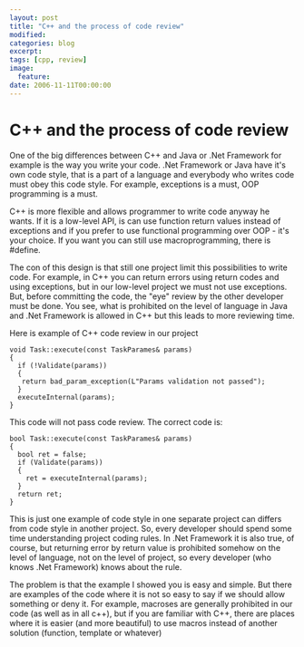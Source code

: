 ```yaml
---
layout: post
title: "C++ and the process of code review"
modified:
categories: blog
excerpt:
tags: [cpp, review]
image:
  feature:
date: 2006-11-11T00:00:00
---
```


# C++ and the process of code review

One of the big differences between C++ and Java or .Net Framework for example is the way you write your code. .Net Framework or Java have it's own code style, that is a part of a language and everybody who writes code must obey this code style. For example, exceptions is a must, OOP programming is a must.

C++ is more flexible and allows programmer to write code anyway he wants. If it is a low-level API, is can use function return values instead of exceptions and if you prefer to use functional programming over OOP - it's your choice. If you want you can still use macroprogramming, there is #define.

The con of this design is that still one project limit this possibilities to write code. For example, in C++ you can return errors using return codes and using exceptions, but in our low-level project we must not use exceptions. But, before committing the code, the "eye" review by the other developer must be done. You see, what is prohibited on the level of language in Java and .Net Framework is allowed in C++ but this leads to more reviewing time.

Here is example of C++ code review in our project

```
void Task::execute(const TaskParames& params)
{
  if (!Validate(params))
  {
   return bad_param_exception(L"Params validation not passed");
  }
  executeInternal(params);
}
```

This code will not pass code review. The correct code is:

```
bool Task::execute(const TaskParames& params)
{
  bool ret = false;
  if (Validate(params))
  {
    ret = executeInternal(params);
  }
  return ret;
}
```

This is just one example of code style in one separate project can differs from code style in another project. So, every developer should spend some time understanding project coding rules. In .Net Framework it is also true, of course, but returning error by return value is prohibited somehow on the level of language, not on the level of project, so every developer (who knows .Net Framework) knows about the rule.

The problem is that the example I showed you is easy and simple. But there are examples of the code where it is not so easy to say if we should allow something or deny it. For example, macroses are generally prohibited in our code (as well as in all c++), but if you are familiar with C++, there are places where it is easier (and more beautiful) to use macros instead of another solution (function, template or whatever)
